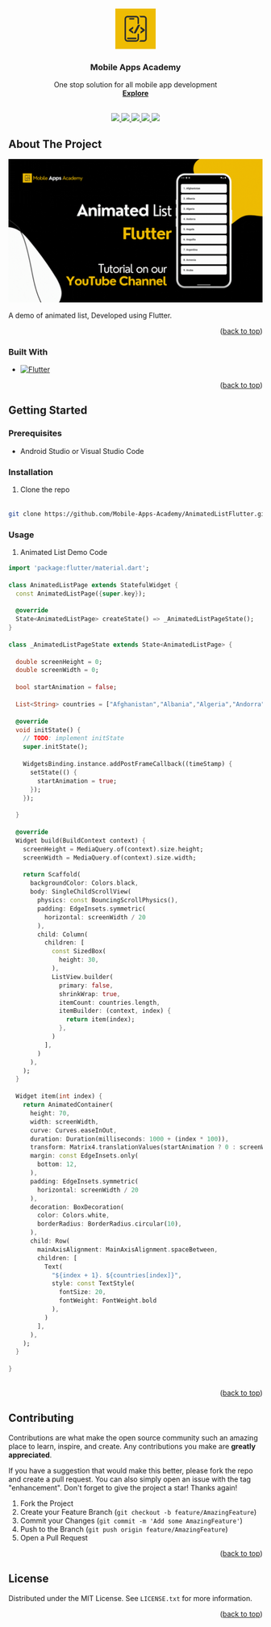 
<a name="readme-top"></a>


<!-- PROJECT SHIELDS -->
<!--
*** I'm using markdown "reference style" links for readability.
*** Reference links are enclosed in brackets [ ] instead of parentheses ( ).
*** See the bottom of this document for the declaration of the reference variables
*** for contributors-url, forks-url, etc. This is an optional, concise syntax you may use.
*** https://www.markdownguide.org/basic-syntax/#reference-style-links
-->



<!-- PROJECT LOGO -->
<br />
<div align="center">
  <a href="https://www.youtube.com/@MobileAppsAcademy">
    <img src="images/logo.png" alt="Logo" width="80" height="80">
  </a>


  <h3 align="center">Mobile Apps Academy</h3>

  <p align="center">
    One stop solution for all mobile app development
    <br />
    <a href="https://www.youtube.com/@MobileAppsAcademy"><strong>Explore</strong></a>
    <br />
    <br />
  </p>
</div>

<p align="center">
  <a href="https://www.youtube.com/@MobileAppsAcademy">
    <img src="https://img.shields.io/badge/youtube-696969.svg?style=for-the-badge&logo=youtube&colorB=555">
  </a>

  <a href="https://github.com/Mobile-Apps-Academy/MobileAppsAcademyLicense/blob/main/LICENSE.txt">
    <img src="https://img.shields.io/github/license/othneildrew/Best-README-Template.svg?style=for-the-badge">
  </a>

  <a href="https://medium.com/@mobileappsacademy">
    <img src="https://img.shields.io/badge/medium-696969?style=for-the-badge&logo=medium&logoColor=white">
  </a>

  <a href="https://www.linkedin.com/company/mobile-apps-academy">
    <img src="https://img.shields.io/badge/linkedin-696969?style=for-the-badge&logo=linkedin&logoColor=white">
  </a>

  <a href="https://twitter.com/MobileAppsAcdmy">
    <img src="https://img.shields.io/badge/twitter-696969?style=for-the-badge&logo=twitter&logoColor=white">
  </a>
  
</p>

<!-- ABOUT THE PROJECT -->
## About The Project

[![Product Name Screen Shot][product-screenshot]](https://www.youtube.com/@MobileAppsAcademy?sub_confirmation=1)

A demo of animated list, Developed using Flutter.

<p align="right">(<a href="#readme-top">back to top</a>)</p>


### Built With

* [![Flutter][Flutter]][Flutter-url]

<p align="right">(<a href="#readme-top">back to top</a>)</p>


<!-- GETTING STARTED -->
## Getting Started


### Prerequisites

* Android Studio or Visual Studio Code

### Installation

1. Clone the repo
```sh

git clone https://github.com/Mobile-Apps-Academy/AnimatedListFlutter.git

```
### Usage

1. Animated List Demo Code

```dart
import 'package:flutter/material.dart';

class AnimatedListPage extends StatefulWidget {
  const AnimatedListPage({super.key});

  @override
  State<AnimatedListPage> createState() => _AnimatedListPageState();
}

class _AnimatedListPageState extends State<AnimatedListPage> {

  double screenHeight = 0;
  double screenWidth = 0;

  bool startAnimation = false;

  List<String> countries = ["Afghanistan","Albania","Algeria","Andorra","Angola","Anguilla", "Argentina","Armenia","Aruba"];

  @override
  void initState() {
    // TODO: implement initState
    super.initState();

    WidgetsBinding.instance.addPostFrameCallback((timeStamp) {
      setState(() {
        startAnimation = true;
      });
    });

  }

  @override
  Widget build(BuildContext context) {
    screenHeight = MediaQuery.of(context).size.height;
    screenWidth = MediaQuery.of(context).size.width;

    return Scaffold(
      backgroundColor: Colors.black,
      body: SingleChildScrollView(
        physics: const BouncingScrollPhysics(),
        padding: EdgeInsets.symmetric(
          horizontal: screenWidth / 20
        ),
        child: Column(
          children: [
            const SizedBox(
              height: 30,
            ),
            ListView.builder(
              primary: false,
              shrinkWrap: true,
              itemCount: countries.length,
              itemBuilder: (context, index) {
                return item(index);
              },
            )
          ],
        )
      ),
    );
  }

  Widget item(int index) {
    return AnimatedContainer(
      height: 70,
      width: screenWidth,
      curve: Curves.easeInOut,
      duration: Duration(milliseconds: 1000 + (index * 100)),
      transform: Matrix4.translationValues(startAnimation ? 0 : screenWidth, 0, 0),
      margin: const EdgeInsets.only(
        bottom: 12,
      ),
      padding: EdgeInsets.symmetric(
        horizontal: screenWidth / 20
      ),
      decoration: BoxDecoration(
        color: Colors.white,
        borderRadius: BorderRadius.circular(10),
      ),
      child: Row(
        mainAxisAlignment: MainAxisAlignment.spaceBetween,
        children: [
          Text(
            "${index + 1}. ${countries[index]}",
            style: const TextStyle(
              fontSize: 20,
              fontWeight: FontWeight.bold
            ),
          )
        ],
      ),
    );
  }

}



```
<p align="right">(<a href="#readme-top">back to top</a>)</p>


<!-- CONTRIBUTING -->
## Contributing

Contributions are what make the open source community such an amazing place to learn, inspire, and create. Any contributions you make are **greatly appreciated**.

If you have a suggestion that would make this better, please fork the repo and create a pull request. You can also simply open an issue with the tag "enhancement".
Don't forget to give the project a star! Thanks again!

1. Fork the Project
2. Create your Feature Branch (`git checkout -b feature/AmazingFeature`)
3. Commit your Changes (`git commit -m 'Add some AmazingFeature'`)
4. Push to the Branch (`git push origin feature/AmazingFeature`)
5. Open a Pull Request

<p align="right">(<a href="#readme-top">back to top</a>)</p>



<!-- LICENSE -->
## License

Distributed under the MIT License. See `LICENSE.txt` for more information.

<p align="right">(<a href="#readme-top">back to top</a>)</p>

<!-- MARKDOWN LINKS & IMAGES -->
<!-- https://www.markdownguide.org/basic-syntax/#reference-style-links -->
[license-shield]: https://img.shields.io/github/license/othneildrew/Best-README-Template.svg?style=for-the-badge
[license-url]: https://github.com/Mobile-Apps-Academy/MobileAppsAcademyLicense/blob/main/LICENSE.txt

[youtube-shield]: https://img.shields.io/badge/youtube-808080.svg?style=for-the-badge&logo=youtube&colorB=555
[youtube-url]: https://www.youtube.com/@MobileAppsAcademy



[Flutter]: https://img.shields.io/badge/flutter-696969?style=for-the-badge&logo=flutter&logoColor=white
[Flutter-url]: https://developer.apple.com/xcode/flutter/

[Medium]: https://img.shields.io/badge/medium-696969?style=for-the-badge&logo=medium&logoColor=white
[Medium-url]: https://medium.com/@mobileappsacademy

[LinkedIn]: https://img.shields.io/badge/linkedin-696969?style=for-the-badge&logo=linkedin&logoColor=white
[LinkedIn-url]: https://www.linkedin.com/company/mobile-apps-academy

[Twitter]: https://img.shields.io/badge/twitter-696969?style=for-the-badge&logo=twitter&logoColor=white
[Twitter-url]: https://twitter.com/MobileAppsAcdmy

[product-screenshot]: images/screenshot.gif
